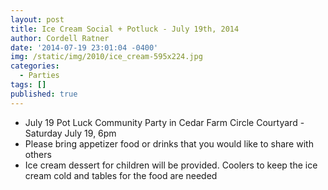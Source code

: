 ```yaml
---
layout: post
title: Ice Cream Social + Potluck - July 19th, 2014
author: Cordell Ratner
date: '2014-07-19 23:01:04 -0400'
img: /static/img/2010/ice_cream-595x224.jpg
categories:
  - Parties
tags: []
published: true
---
```

* July 19 Pot Luck Community Party in Cedar Farm Circle Courtyard - Saturday July 19, 6pm
* Please bring appetizer food or drinks that you would like to share with others
* Ice cream dessert for children will be provided. Coolers to keep the ice cream cold and tables for the food are needed

